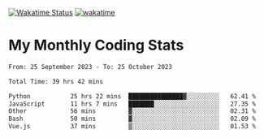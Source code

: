 [![Wakatime Status](https://github.com/noopurphalak/noopurphalak/workflows/wakatime-status-update/badge.svg)](https://github.com/noopurphalak/noopurphalak/actions/workflows/main.yml)
[![wakatime](https://wakatime.com/badge/user/80ace140-ef40-4fdd-b8ed-f3be3d2e1aea.svg)](https://wakatime.com/@80ace140-ef40-4fdd-b8ed-f3be3d2e1aea)

# My Monthly Coding Stats

<!--START_SECTION:waka-->

```txt
From: 25 September 2023 - To: 25 October 2023

Total Time: 39 hrs 42 mins

Python           25 hrs 22 mins  ███████████████▓░░░░░░░░░   62.41 %
JavaScript       11 hrs 7 mins   ███████░░░░░░░░░░░░░░░░░░   27.35 %
Other            56 mins         ▓░░░░░░░░░░░░░░░░░░░░░░░░   02.31 %
Bash             50 mins         ▓░░░░░░░░░░░░░░░░░░░░░░░░   02.09 %
Vue.js           37 mins         ▒░░░░░░░░░░░░░░░░░░░░░░░░   01.53 %
```

<!--END_SECTION:waka-->
